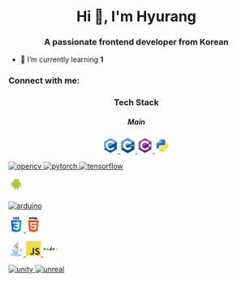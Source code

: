 <h1 align="center">Hi 👋, I'm Hyurang</h1>
<h3 align="center">A passionate frontend developer from Korean</h3>

- 🌱 I’m currently learning **1**

<h3 align="left">Connect with me:</h3>

<h3 align="center">Tech Stack</h3>
<h5 align="center">Main</h5>

<p align="center">
 
<!--C-->
<a href="https://www.cprogramming.com/" target="_blank" rel="noreferrer"> 
<img src="https://raw.githubusercontent.com/devicons/devicon/master/icons/c/c-original.svg" alt="c" width="30" height="30"/> 
  
</a> 
  
<!--C++-->
<a href="https://www.w3schools.com/cpp/" target="_blank" rel="noreferrer"> 
<img src="https://raw.githubusercontent.com/devicons/devicon/master/icons/cplusplus/cplusplus-original.svg" alt="cplusplus" width="30" height="30"/> 
  
</a>
  
<!--C#-->
<a href="https://www.w3schools.com/cs/" target="_blank" rel="noreferrer"> 
<img src="https://raw.githubusercontent.com/devicons/devicon/master/icons/csharp/csharp-original.svg" alt="csharp" width="30" height="30"/> 
 
</a>
 
<!--Python-->
<a href="https://www.python.org" target="_blank" rel="noreferrer"> 
<img src="https://raw.githubusercontent.com/devicons/devicon/master/icons/python/python-original.svg" alt="python" width="30" height="30"/> 
  
</p>
 
<!--OPEN CV-->
<a href="https://opencv.org/" target="_blank" rel="noreferrer"> 
<img src="https://www.vectorlogo.zone/logos/opencv/opencv-icon.svg" alt="opencv" width="30" height="30"/> 
  
</a>
  
<!--Pytorch-->
<a href="https://pytorch.org/" target="_blank" rel="noreferrer"> 
<img src="https://www.vectorlogo.zone/logos/pytorch/pytorch-icon.svg" alt="pytorch" width="30" height=30"/> 
  
</a>
  
<!--tensorflow-->
<a href="https://www.tensorflow.org" target="_blank" rel="noreferrer"> 
<img src="https://www.vectorlogo.zone/logos/tensorflow/tensorflow-icon.svg" alt="tensorflow" width="30" height="30"/> 
  
</p>
 
<!--android-->
<img src="https://raw.githubusercontent.com/devicons/devicon/master/icons/android/android-original-wordmark.svg" alt="android" width="30" height="30"/> 
  
</p>
  
<!--arduino-->
<a href="https://www.arduino.cc/" target="_blank" rel="noreferrer"> 
<img src="https://cdn.worldvectorlogo.com/logos/arduino-1.svg" alt="arduino" width="30" height="30"/> 
  
</p>
  
<!--CSS3-->
<a href="https://www.w3schools.com/css/" target="_blank" rel="noreferrer"> 
<img src="https://raw.githubusercontent.com/devicons/devicon/master/icons/css3/css3-original-wordmark.svg" alt="css3" width="30" height="30"/> 
  
</a>
  
<!--HTML-->
<a href="https://www.w3.org/html/" target="_blank" rel="noreferrer"> 
<img src="https://raw.githubusercontent.com/devicons/devicon/master/icons/html5/html5-original-wordmark.svg" alt="html5" width="30" height="30"/> 

</p>
  
<!--JAVA-->
<a href="https://www.java.com" target="_blank" rel="noreferrer"> 
<img src="https://raw.githubusercontent.com/devicons/devicon/master/icons/java/java-original.svg" alt="java" width="30" height="30"/> 
  
</a>
  
<!--JAVASCRIPT-->
<a href="https://developer.mozilla.org/en-US/docs/Web/JavaScript" target="_blank" rel="noreferrer"> 
<img src="https://raw.githubusercontent.com/devicons/devicon/master/icons/javascript/javascript-original.svg" alt="javascript" width="30" height="30"/> 
  
</a>
  
<!--NODE JS-->
<a href="https://nodejs.org" target="_blank" rel="noreferrer"> 
<img src="https://raw.githubusercontent.com/devicons/devicon/master/icons/nodejs/nodejs-original-wordmark.svg" alt="nodejs" width="30" height="30"/> 
  
</p>
  

  
<!--unity-->
<a href="https://unity.com/" target="_blank" rel="noreferrer"> 
<img src="https://www.vectorlogo.zone/logos/unity3d/unity3d-icon.svg" alt="unity" width="30" height="30"/> 
  
</a>
  
<!--unrealengine-->
<a href="https://unrealengine.com/" target="_blank" rel="noreferrer"> 
<img src="https://raw.githubusercontent.com/kenangundogan/fontisto/036b7eca71aab1bef8e6a0518f7329f13ed62f6b/icons/svg/brand/unreal-engine.svg" alt="unreal" width="30" height="30"/> 
  
</a> 

</p>
